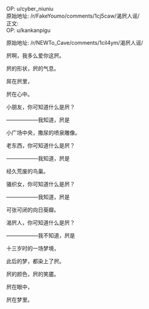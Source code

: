 
OP: u/cyber_niuniu  
原始地址: /r/FakeYoumo/comments/1cj5caw/渴屄人谣/  
正文:  
OP: u/kankanpigu  

 原始地址: /r/NEWTo_Cave/comments/1cil4ym/渴屄人谣/  


屄啊，我多么爱你这屄。

屄的形状，屄的气息。

屌在屄里，

屄在心中。

小朋友，你可知道什么是屄？

——————我知道，屄是

小广场中央，撒尿的喷泉雕像。


老东西，你可知道什么是屄？

——————我知道，屄是

经久荒废的鸟巢。


骚织女，你可知道什么是屄？

——————我知道，屄是

可张可闭的向日葵瓣。


渴屄人，你可知道什么是屄？

——————我不知道，屄是

十三岁时的一场梦境，

此后的梦，都染上了屄。


屄的颜色，屄的笑靥。

屄在眼中，

屄在梦里。
